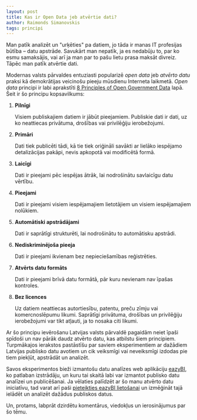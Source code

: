 ```yaml
---
layout: post
title: Kas ir Open Data jeb atvērtie dati?
author: Raimonds Simanovskis
tags: principi
---
```


Man patīk analizēt un "urķēties" pa datiem, jo tāda ir manas IT profesijas būtība &ndash; datu apstrāde. Savukārt man nepatīk, ja es nedabūju to, par ko esmu samaksājis, vai arī ja man par to pašu lietu prasa maksāt divreiz. Tāpēc man patīk atvērtie dati.

Modernas valsts pārvaldes entuziasti popularizē *open data* jeb *atvērto datu* praksi kā demokrātijas veicinošu pieeju mūsdienu Interneta laikmetā. *Open data* principi ir labi aprakstīti [8 Principles of Open Government Data](http://www.opengovdata.org/home/8principles) lapā. Šeit ir šo principu kopsavilkums:

1. **Pilnīgi**

    Visiem publiskajiem datiem ir jābūt pieejamiem. Publiskie dati ir dati, uz ko neattiecas privātuma, drošības vai privilēģiju ierobežojumi.

2. **Primāri**

    Dati tiek publicēti tādi, kā tie tiek oriģināli savākti ar lielāko iespējamo detalizācijas pakāpi, nevis apkopotā vai modificētā formā.

3. **Laicīgi**

    Dati ir pieejami pēc iespējas ātrāk, lai nodrošinātu savlaicīgu datu vērtību.

4. **Pieejami**

    Dati ir pieejami visiem iespējamajiem lietotājiem un visiem iespējamajiem nolūkiem.

5. **Automātiski apstrādājami**

    Dati ir saprātīgi strukturēti, lai nodrošinātu to automātisku apstrādi.

6. **Nediskriminējoša pieeja**

    Dati ir pieejami ikvienam bez nepieciešamības reģistrēties.

7. **Atvērts datu formāts**

    Dati ir pieejami brīvā datu formātā, pār kuru nevienam nav īpašas kontroles.

8. **Bez licences**

    Uz datiem neattiecas autortiesību, patentu, preču zīmju vai komercnoslēpumu likumi. Saprātīgi privātuma, drošības un privilēģiju ierobežojumi var tikt atļauti, ja to nosaka citi likumi.

Ar šo principu ievērošanu Latvijas valsts pārvaldē pagaidām neiet īpaši spīdoši un nav pārāk daudz atvērto datu, kas atbilstu šiem principiem. Turpmākajos ierakstos pastāstīšu par saviem eksperimentiem ar dažādiem Latvijas publisko datu avotiem un cik veiksmīgi vai neveiksmīgi izdodas pie tiem piekļūt, apstrādāt un analizēt.

Savos eksperimentos bieži izmantošu datu analīzes web aplikāciju [eazyBI](https://eazybi.com), ko patlaban izstrādāju, un kuru tai skaitā labi var izmantot publisko datu analīzei un publicēšanai. Ja vēlaties palīdzēt ar šo manu atvērto datu iniciatīvu, tad varat arī paši [pieteikties eazyBI lietošanai](https://eazybi.com/sign_up) un izmēģināt tajā ielādēt un analizēt dažādus publiskos datus.

Un, protams, labprāt dzirdētu komentārus, viedokļus un ierosinājumus par šo tēmu.

